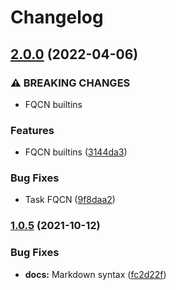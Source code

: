 # Changelog

## [2.0.0](https://www.github.com/agoloncser/ansible-role-git/compare/v1.0.5...v2.0.0) (2022-04-06)


### ⚠ BREAKING CHANGES

* FQCN builtins

### Features

* FQCN builtins ([3144da3](https://www.github.com/agoloncser/ansible-role-git/commit/3144da31574eb163b7a2e36c2e1f2e230ffdc9ee))


### Bug Fixes

* Task FQCN ([9f8daa2](https://www.github.com/agoloncser/ansible-role-git/commit/9f8daa216cdd4deef235fb26445b69c804f112e7))

### [1.0.5](https://www.github.com/agoloncser/ansible-role-git/compare/v1.0.4...v1.0.5) (2021-10-12)


### Bug Fixes

* **docs:** Markdown syntax ([fc2d22f](https://www.github.com/agoloncser/ansible-role-git/commit/fc2d22fddce4cc00c228325601f8aaba997e984d))
